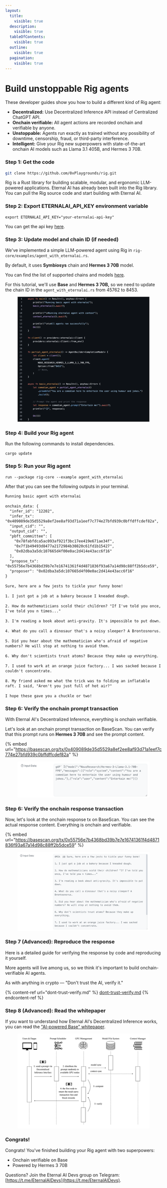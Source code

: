 ```yaml
---
layout:
  title:
    visible: true
  description:
    visible: true
  tableOfContents:
    visible: true
  outline:
    visible: true
  pagination:
    visible: true
---
```


# Build unstoppable Rig agents

These developer guides show you how to build a different kind of Rig agent:

* **Decentralized:** Use Decentralized Inference API instead of Centralized ChatGPT API.
* **Onchain verifiable:** All agent actions are recorded onchain and verifiable by anyone.
* **Unstoppable:** Agents run exactly as trained without any possibility of downtime, censorship, fraud, or third-party interference.
* **Intelligent:** Give your Rig new superpowers with state-of-the-art onchain AI models such as Llama 3.1 405B, and Hermes 3 70B.

### Step 1: Get the code

```bash
git clone https://github.com/0xPlaygrounds/rig.git
```

Rig is a Rust library for building scalable, modular, and ergonomic LLM-powered applications. Eternal AI has already been built into the Rig library. You can pull the Rig source code and start building with Eternal AI.

### Step 2: Export ETERNALAI\_API\_KEY environment variable

```
export ETERNALAI_API_KEY="your-eternalai-api-key"
```

You can get the api key [here](https://eternalai.org/api).

### Step 3: Update model and chain ID (if needed)

We've implemented a simple LLM-powered agent using Rig in `rig-core/examples/agent_with_eternalai.rs`.

By default, it uses **Symbiosys** chain and **Hermes 3 70B**  model.&#x20;

You can find the list of supported chains and models [here](https://docs.eternalai.org/eternal-ai/decentralized-inference-api/onchain-models).&#x20;

For this tutorial, we'll use **Base** and **Hermes 3 70B,** so we need to update the chain ID in the `agent_with_eternalai.rs` from 45762 to 8453.&#x20;

<figure><img src="../../.gitbook/assets/image (3) (1).png" alt=""><figcaption></figcaption></figure>

### Step 4: Build your Rig agent

Run the following commands to install dependencies.

```
cargo update
```

### Step 5: Run your Rig agent

```
run --package rig-core --example agent_with_eternalai
```

After that you can see the following outputs in your terminal.

```
Running basic agent with eternalai

onchain_data: {
  "infer_id": "12202",
  "infer_tx": "0x409089de35d5529a8ef2ee8af93d71a1eef7c774e27bfd939c0bffdffcdef82a",
  "input_cid": "",
  "output_cid": "",
  "pbft_committee": [
    "0x78fabfdca5ac093af921f3bc17ee419e671ae34f",
    "0x7f1b49493d8477a2172984b30820c61fd1b15427",
    "0x02dba3a5dc107665d4f00e0ac2d414e43acc6f16"
  ],
  "propose_tx": "0x55756e7b4368bd39b7e7e16741361f4d4871836f93a67a14d98c88ff2b5dce59",
  "proposer": "0x02dba3a5dc107665d4f00e0ac2d414e43acc6f16"
}

Sure, here are a few jests to tickle your funny bone!

1. I just got a job at a bakery because I kneaded dough.

2. How do mathematicians scold their children? "If I've told you once, I've told you n times..."

3. I'm reading a book about anti-gravity. It's impossible to put down.

4. What do you call a dinosaur that's a noisy sleeper? A Brontosnorus.

5. Did you hear about the mathematician who's afraid of negative numbers? He will stop at nothing to avoid them.

6. Why don't scientists trust atoms? Because they make up everything.

7. I used to work at an orange juice factory... I was sacked because I couldn't concentrate.

8. My friend asked me what the trick was to folding an inflatable raft. I said, "Aren't you just full of hot air?"

I hope these gave you a chuckle or two!
```

### Step 6: Verify the onchain prompt transaction

With Eternal AI's Decentralized Inference, everything is onchain verifiable.

Let's look at an onchain prompt transaction on BaseScan. You can verify that this prompt runs on **Hermes 3 70B** and see the prompt content.

{% embed url="https://basescan.org/tx/0x409089de35d5529a8ef2ee8af93d71a1eef7c774e27bfd939c0bffdffcdef82a" %}

<figure><img src="../../.gitbook/assets/image (1) (1).png" alt=""><figcaption></figcaption></figure>

### Step 6: Verify the onchain response transaction

Now, let's look at the onchain response tx on BaseScan. You can see the actual response content. Everything is onchain and verifiable.

{% embed url="https://basescan.org/tx/0x55756e7b4368bd39b7e7e16741361f4d4871836f93a67a14d98c88ff2b5dce59" %}

<figure><img src="../../.gitbook/assets/image (2) (1).png" alt=""><figcaption></figcaption></figure>

### Step 7 (Advanced): Reproduce the response

Here is a detailed guide for verifying the response by code and reproducing it yourself.

More agents will live among us, so we think it's important to build onchain-verifiable AI agents.

As with anything in crypto — "Don't trust the AI, verify it."

{% content-ref url="dont-trust-verify.md" %}
[dont-trust-verify.md](dont-trust-verify.md)
{% endcontent-ref %}



### Step 8 (Advanced): Read the whitepaper

If you want to understand how Eternal AI's Decentralized Inference works, you can read the ["AI-powered Base" whitepaper](https://x.com/punk3700/status/1869428187450749093).

<figure><img src="../../.gitbook/assets/image (3) (1) (1).png" alt=""><figcaption></figcaption></figure>

### Congrats!

Congrats! You've finished building your Rig agent with two superpowers:&#x20;

* Onchain verifiable on Base
* Powered by Hermes 3 70B

Questions? Join the Eternal AI Devs group on Telegram: [https://t.me/EternalAIDevs](https://t.me/EternalAIDevs).
